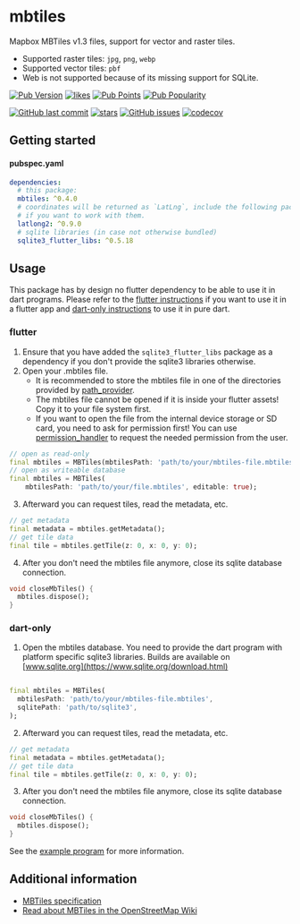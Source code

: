 # mbtiles

Mapbox MBTiles v1.3 files, support for vector and raster tiles.

- Supported raster tiles: `jpg`, `png`, `webp`
- Supported vector tiles: `pbf`
- Web is not supported because of its missing support for SQLite.

[![Pub Version](https://img.shields.io/pub/v/mbtiles)](https://pub.dev/packages/mbtiles)
[![likes](https://img.shields.io/pub/likes/mbtiles?logo=flutter)](https://pub.dev/packages/mbtiles)
[![Pub Points](https://img.shields.io/pub/points/mbtiles)](https://pub.dev/packages/mbtiles/score)
[![Pub Popularity](https://img.shields.io/pub/popularity/mbtiles)](https://pub.dev/packages/mbtiles)

[![GitHub last commit](https://img.shields.io/github/last-commit/josxha/dart_mbtiles)](https://github.com/josxha/dart_mbtiles)
[![stars](https://badgen.net/github/stars/josxha/dart_mbtiles?label=stars&color=green&icon=github)](https://github.com/josxha/dart_mbtiles/stargazers)
[![GitHub issues](https://img.shields.io/github/issues/josxha/dart_mbtiles)](https://github.com/josxha/dart_mbtiles/issues)
[![codecov](https://codecov.io/gh/josxha/dart_mbtiles/graph/badge.svg?token=RGB99KA1GJ)](https://codecov.io/gh/josxha/dart_mbtiles)

## Getting started

#### pubspec.yaml

```yaml
dependencies:
  # this package:
  mbtiles: ^0.4.0
  # coordinates will be returned as `LatLng`, include the following package 
  # if you want to work with them.
  latlong2: ^0.9.0
  # sqlite libraries (in case not otherwise bundled)
  sqlite3_flutter_libs: ^0.5.18
```

## Usage

This package has by design no flutter dependency to be able to use it in
dart programs. Please refer to the [flutter instructions](#flutter) if you want
to use it in a flutter app and [dart-only instructions](#dart-only) to use it in
pure dart.

### flutter

1. Ensure that you have added the `sqlite3_flutter_libs` package as a dependency
   if you don't provide the sqlite3 libraries otherwise.
2. Open your .mbtiles file.
    - It is recommended to store the mbtiles file in one of the directories
      provided by [path_provider](https://pub.dev/packages/path_provider).
    - The mbtiles file cannot be opened if it is inside your flutter assets!
      Copy it to your file system first.
    - If you want to open the file from the internal device storage or SD card,
      you need to ask for permission first! You can
      use [permission_handler](https://pub.dev/packages/permission_handler) to
      request the needed permission from the user.

```dart
// open as read-only
final mbtiles = MBTiles(mbtilesPath: 'path/to/your/mbtiles-file.mbtiles');
// open as writeable database
final mbtiles = MBTiles(
    mbtilesPath: 'path/to/your/file.mbtiles', editable: true);
```

3. Afterward you can request tiles, read the metadata, etc.

```dart
// get metadata
final metadata = mbtiles.getMetadata();
// get tile data
final tile = mbtiles.getTile(z: 0, x: 0, y: 0);
```

4. After you don't need the mbtiles file anymore, close its sqlite database
   connection.

```dart
void closeMbTiles() {
  mbtiles.dispose();
}
```

### dart-only

1. Open the mbtiles database.
   You need to provide the dart program with platform specific sqlite3
   libraries.
   Builds are available
   on [www.sqlite.org](https://www.sqlite.org/download.html)

```dart

final mbtiles = MBTiles(
  mbtilesPath: 'path/to/your/mbtiles-file.mbtiles',
  sqlitePath: 'path/to/sqlite3',
);
```

2. Afterward you can request tiles, read the metadata, etc.

```dart
// get metadata
final metadata = mbtiles.getMetadata();
// get tile data
final tile = mbtiles.getTile(z: 0, x: 0, y: 0);
```

3. After you don't need the mbtiles file anymore, close its sqlite database
   connection.

```dart
void closeMbTiles() {
  mbtiles.dispose();
}
```

See the [example program](https://pub.dev/packages/mbtiles/example) for more
information.

## Additional information

- [MBTiles specification](https://github.com/mapbox/mbtiles-spec)
- [Read about MBTiles in the OpenStreetMap Wiki](https://wiki.openstreetmap.org/wiki/MBTiles)